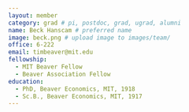 ```yaml
---
layout: member
category: grad # pi, postdoc, grad, ugrad, alumni
name: Beck Hanscam # preferred name
image: beck.png # upload image to images/team/
office: 6-222
email: timbeaver@mit.edu
fellowship:
  - MIT Beaver Fellow
  - Beaver Association Fellow
education:
  - PhD, Beaver Economics, MIT, 1918
  - Sc.B., Beaver Economics, MIT, 1917
---
```


